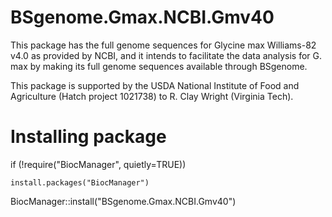 # BSgenome.Gmax.NCBI.Gmv40
This package has the full genome sequences for Glycine max Williams-82 v4.0 as provided by NCBI, and it intends to facilitate the data analysis for G. max by making its full genome sequences available through BSgenome.

This package is supported by the USDA National
Institute of Food and Agriculture (Hatch project 1021738) to R. Clay Wright (Virginia Tech).


# Installing package
if (!require("BiocManager", quietly=TRUE))

    install.packages("BiocManager")

BiocManager::install("BSgenome.Gmax.NCBI.Gmv40")
